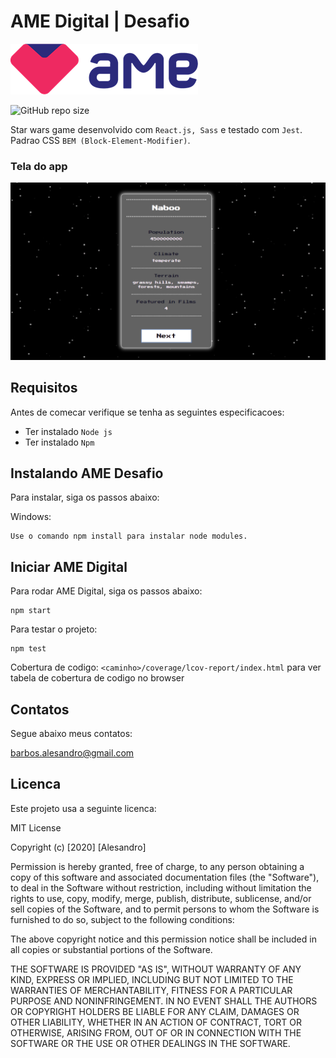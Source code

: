 # AME Digital | Desafio
![AME Digital](https://github.com/alesandrobarbosa/AME-Digital-Desafio/blob/master/src/view/img/ame-logo.png?raw=true)

![GitHub repo size](https://img.shields.io/github/languages/code-size/alesandrobarbosa/AME-Digital-Desafio)

Star wars game desenvolvido com `React.js, Sass` e testado com `Jest`. Padrao CSS `BEM (Block-Element-Modifier)`.

### Tela do app
![App](https://github.com/alesandrobarbosa/AME-Digital-Desafio/blob/master/src/view/img/screenshots/page3.png?raw=true)

## Requisitos

Antes de comecar verifique se tenha as seguintes especificacoes:

* Ter instalado `Node js`
* Ter instalado `Npm`

## Instalando AME Desafio

Para instalar, siga os passos abaixo:

Windows:
```
Use o comando npm install para instalar node modules.
```

## Iniciar AME Digital

Para rodar AME Digital, siga os passos abaixo:

```
npm start
```

Para testar o projeto:

```
npm test 
```

Cobertura de codigo:
`<caminho>/coverage/lcov-report/index.html` para ver tabela de cobertura de codigo no browser

## Contatos

Segue abaixo meus contatos:

barbos.alesandro@gmail.com


## Licenca

Este projeto usa a seguinte licenca:

MIT License

Copyright (c) [2020] [Alesandro]

Permission is hereby granted, free of charge, to any person obtaining a copy
of this software and associated documentation files (the "Software"), to deal
in the Software without restriction, including without limitation the rights
to use, copy, modify, merge, publish, distribute, sublicense, and/or sell
copies of the Software, and to permit persons to whom the Software is
furnished to do so, subject to the following conditions:

The above copyright notice and this permission notice shall be included in all
copies or substantial portions of the Software.

THE SOFTWARE IS PROVIDED "AS IS", WITHOUT WARRANTY OF ANY KIND, EXPRESS OR
IMPLIED, INCLUDING BUT NOT LIMITED TO THE WARRANTIES OF MERCHANTABILITY,
FITNESS FOR A PARTICULAR PURPOSE AND NONINFRINGEMENT. IN NO EVENT SHALL THE
AUTHORS OR COPYRIGHT HOLDERS BE LIABLE FOR ANY CLAIM, DAMAGES OR OTHER
LIABILITY, WHETHER IN AN ACTION OF CONTRACT, TORT OR OTHERWISE, ARISING FROM,
OUT OF OR IN CONNECTION WITH THE SOFTWARE OR THE USE OR OTHER DEALINGS IN THE
SOFTWARE.
